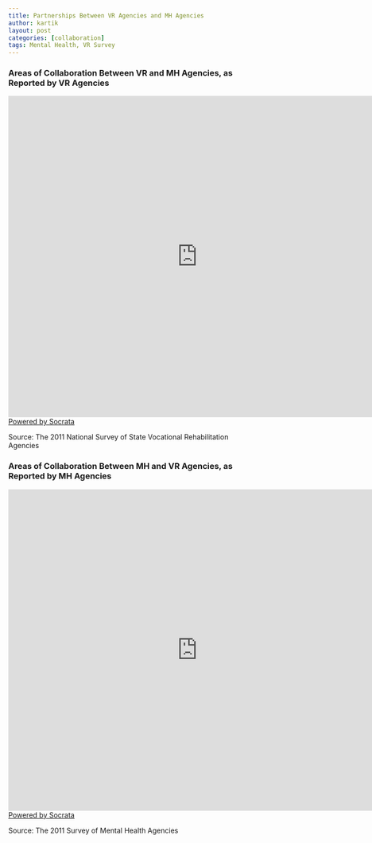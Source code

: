 ```yaml
---
title: Partnerships Between VR Agencies and MH Agencies
author: kartik
layout: post
categories: [collaboration]
tags: Mental Health, VR Survey
---
```

<h3>Areas of Collaboration Between VR and MH Agencies, as Reported by VR Agencies</h3>
<div><iframe width="760px" height="646px" frameborder="0" scrolling="no" src="https://opendata.socrata.com/w/je8n-4taw/y34g-bnf3?cur=9eiTLCuqfNT&amp;from=root"></iframe><a href="http://www.socrata.com/" target="_blank">Powered by Socrata</a>

</div>
<p>Source: The 2011 National Survey of State Vocational Rehabilitation Agencies</p>
<h3>Areas of Collaboration Between MH and VR Agencies, as Reported by MH Agencies</h3>
<div><iframe width="760px" height="646px" frameborder="0" scrolling="no" src="https://opendata.socrata.com/w/2xek-6qwa/y34g-bnf3?cur=psGaYz_IALe&amp;from=root"></iframe><a href="http://www.socrata.com/" target="_blank">Powered by Socrata</a>

</div>
<p>Source: The 2011 Survey of Mental Health Agencies</p>
